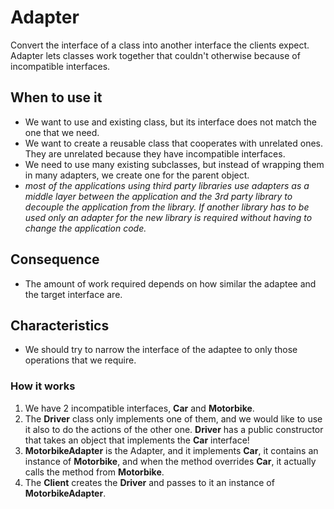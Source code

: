 # Adapter

Convert the interface of a class into another interface the clients expect. 
Adapter lets classes work together that couldn't otherwise because of 
incompatible interfaces.

## When to use it

* We want to use and existing class, but its interface does not match the one
that we need.
* We want to create a reusable class that cooperates with unrelated ones. They 
are unrelated because they have incompatible interfaces.
* We need to use many existing subclasses, but instead of wrapping them in many
adapters, we create one for the parent object.
* _most of the applications using third party libraries use adapters as a middle 
layer between the application and the 3rd party library to decouple the 
application from the library. If another library has to be used only an adapter 
for the new library is required without having to change the application code._

## Consequence

* The amount of work required depends on how similar the adaptee and the target
interface are.

## Characteristics

* We should try to narrow the interface of the adaptee to only those operations
that we require.

### How it works

1. We have 2 incompatible interfaces, __Car__ and __Motorbike__.
2. The __Driver__ class only implements one of them, and we would like to use it
also to do the actions of the other one. __Driver__ has a public constructor
that takes an object that implements the __Car__ interface!
3. __MotorbikeAdapter__ is the Adapter, and it implements __Car__, it contains
an instance of __Motorbike__, and when the method overrides __Car__, it actually
calls the method from __Motorbike__.
2. The __Client__ creates the __Driver__ and passes to it an instance of 
__MotorbikeAdapter__.

